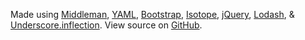 Made using [Middleman](https://middlemanapp.com/), [YAML](http://www.yaml.org/), [Bootstrap](http://getbootstrap.com/), [Isotope](http://isotope.metafizzy.co/), [jQuery](http://jquery.com/), [Lodash](https://lodash.com/), & [Underscore.inflection](https://github.com/jeremyruppel/underscore.inflection). View source on [GitHub](https://github.com/oncomouse/web-resources).